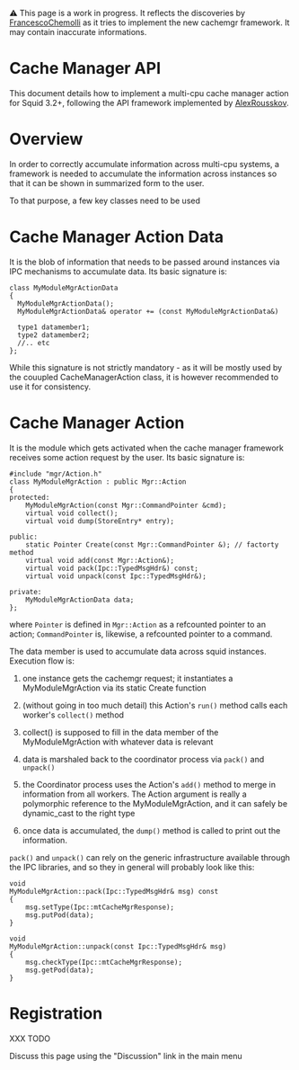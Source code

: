 ⚠️
This page is a work in progress. It reflects the discoveries by
[FrancescoChemolli](/FrancescoChemolli)
as it tries to implement the new cachemgr framework. It may contain
inaccurate informations.

# Cache Manager API

This document details how to implement a multi-cpu cache manager action
for Squid 3.2+, following the API framework implemented by
[AlexRousskov](/AlexRousskov).

# Overview

In order to correctly accumulate information across multi-cpu systems, a
framework is needed to accumulate the information across instances so
that it can be shown in summarized form to the user.

To that purpose, a few key classes need to be used

# Cache Manager Action Data

It is the blob of information that needs to be passed around instances
via IPC mechanisms to accumulate data. Its basic signature is:

    class MyModuleMgrActionData
    {
      MyModuleMgrActionData();
      MyModuleMgrActionData& operator += (const MyModuleMgrActionData&)
    
      type1 datamember1;
      type2 datamember2;
      //.. etc
    };

While this signature is not strictly mandatory - as it will be mostly
used by the couupled CacheManagerAction class, it is however recommended
to use it for consistency.

# Cache Manager Action

It is the module which gets activated when the cache manager framework
receives some action request by the user. Its basic signature is:

    #include "mgr/Action.h"
    class MyModuleMgrAction : public Mgr::Action
    {
    protected:
        MyModuleMgrAction(const Mgr::CommandPointer &cmd);
        virtual void collect();
        virtual void dump(StoreEntry* entry);
    
    public:
        static Pointer Create(const Mgr::CommandPointer &); // factorty method
        virtual void add(const Mgr::Action&);
        virtual void pack(Ipc::TypedMsgHdr&) const;
        virtual void unpack(const Ipc::TypedMsgHdr&);
    
    private:
        MyModuleMgrActionData data;
    };

where `Pointer` is defined in `Mgr::Action` as a refcounted pointer to
an action; `CommandPointer` is, likewise, a refcounted pointer to a
command.

The data member is used to accumulate data across squid instances.
Execution flow is:

1.  one instance gets the cachemgr request; it instantiates a
    MyModuleMgrAction via its static Create function

2.  (without going in too much detail) this Action's `run()` method
    calls each worker's `collect()` method

3.  collect() is supposed to fill in the data member of the
    MyModuleMgrAction with whatever data is relevant

4.  data is marshaled back to the coordinator process via `pack()` and
    `unpack()`

5.  the Coordinator process uses the Action's `add()` method to merge in
    information from all workers. The Action argument is really a
    polymorphic reference to the MyModuleMgrAction, and it can safely be
    dynamic_cast to the right type

6.  once data is accumulated, the `dump()` method is called to print out
    the information.

`pack()` and `unpack()` can rely on the generic infrastructure available
through the IPC libraries, and so they in general will probably look
like this:

    void
    MyModuleMgrAction::pack(Ipc::TypedMsgHdr& msg) const
    {
        msg.setType(Ipc::mtCacheMgrResponse);
        msg.putPod(data);
    }
    
    void
    MyModuleMgrAction::unpack(const Ipc::TypedMsgHdr& msg)
    {
        msg.checkType(Ipc::mtCacheMgrResponse);
        msg.getPod(data);
    }

# Registration

XXX TODO

Discuss this page using the "Discussion" link in the main menu
